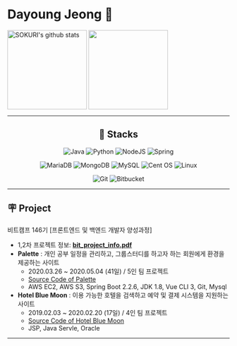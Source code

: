 

# Dayoung Jeong 👋 

<a href="https://github.com/day0ung"><img align="center" style="height:180px" src="https://github-readme-stats.vercel.app/api?username=day0ung&show_icons=true&include_all_commits=true&theme=default&hide_border=true" alt="SOKURI's github stats" /></a>
<a href="https://github.com/day0ung"><img align="center" style="height:180px" src="https://github-readme-stats.vercel.app/api/top-langs/?username=day0ung&layout=compact&theme=default&hide_border=true" /></a> 

---
<div align="center">
 
 ## 🔭 Stacks

![Java](https://img.shields.io/badge/java-%23ED8B00.svg?style=for-the-badge&logo=java&logoColor=white)
![Python](https://img.shields.io/badge/python-3670A0?style=for-the-badge&logo=python&logoColor=ffdd54)
![NodeJS](https://img.shields.io/badge/node.js-6DA55F?style=for-the-badge&logo=node.js&logoColor=white)
![Spring](https://img.shields.io/badge/spring-%236DB33F.svg?style=for-the-badge&logo=spring&logoColor=white)

![MariaDB](https://img.shields.io/badge/MariaDB-003545?style=for-the-badge&logo=mariadb&logoColor=white)
![MongoDB](https://img.shields.io/badge/MongoDB-%234ea94b.svg?style=for-the-badge&logo=mongodb&logoColor=white)
![MySQL](https://img.shields.io/badge/mysql-%2300f.svg?style=for-the-badge&logo=mysql&logoColor=white)
![Cent OS](https://img.shields.io/badge/cent%20os-002260?style=for-the-badge&logo=centos&logoColor=F0F0F0)
![Linux](https://img.shields.io/badge/Linux-FCC624?style=for-the-badge&logo=linux&logoColor=black)
 
![Git](https://img.shields.io/badge/git-%23F05033.svg?style=for-the-badge&logo=git&logoColor=white)
![Bitbucket](https://img.shields.io/badge/bitbucket-%230047B3.svg?style=for-the-badge&logo=bitbucket&logoColor=white)

</div>

---

## 🪧 Project
비트캠프 146기 [프론트엔드 및 백엔드 개발자 양성과정]    
* 1,2차 프로젝트 정보: **[bit_project_info.pdf](https://github.com/day0ung/bit_project/files/9707784/bit_project_info.pdf)**
* **Palette** : 개인 공부 일정을 관리하고, 그룹스터디를 하고자 하는 회원에게 환경을 제공하는 사이트
    *  2020.03.26 ~ 2020.05.04 (41일) / 5인 팀 프로젝트
    * <a href="https://github.com/day0ung/bit_project" > Source Code of Palette </a>
    * AWS EC2, AWS S3, Spring Boot 2.2.6, JDK 1.8,  Vue CLI 3, Git, Mysql
* **Hotel Blue Moon** :  이용 가능한 호텔을 검색하고 예약 및 결제 시스템을 지원하는 사이트
    * 2019.02.03 ~ 2020.02.20 (17일) / 4인 팀 프로젝트
    * <a href="https://github.com/day0ung/bit_study/tree/master/SemiProject/HotelBlueMoon_20200218_Final" > Source Code of Hotel Blue Moon </a>
    * JSP, Java Servle, Oracle
  
---

<!--
**jdevyoung/jdevyoung** is a ✨ _special_ ✨ repository because its `README.md` (this file) appears on your GitHub profile.

Here are some ideas to get you started:

- 🔭 I’m currently working on ...
- 🌱 I’m currently learning ...
- 👯 I’m looking to collaborate on ...
- 🤔 I’m looking for help with ...
- 💬 Ask me about ...
- 📫 How to reach me: ...
- 😄 Pronouns: ...
- ⚡ Fun fact: ...
-->


<!--
**day0ung/day0ung** is a ✨ _special_ ✨ repository because its `README.md` (this file) appears on your GitHub profile.

Here are some ideas to get you started:

- 🔭 I’m currently working on ...
- 🌱 I’m currently learning ...
- 👯 I’m looking to collaborate on ...
- 🤔 I’m looking for help with ...
- 💬 Ask me about ...
- 📫 How to reach me: ...
- 😄 Pronouns: ...
- ⚡ Fun fact: ...
-->
